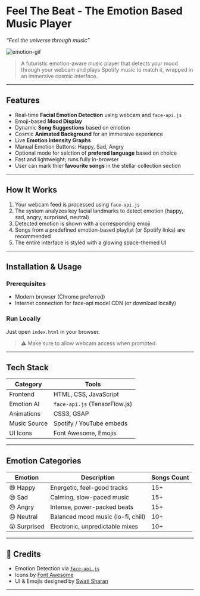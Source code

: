 
# Feel The Beat - The Emotion Based Music Player   
_“Feel the universe through music”_

![emotion-gif](https://media.giphy.com/media/xT0xeJpnrWC4XWblEk/giphy.gif)  
> A futuristic emotion-aware music player that detects your mood through your webcam and plays Spotify music to match it, wrapped in an immersive cosmic interface.

---

##  Features

-  Real-time **Facial Emotion Detection** using webcam and `face-api.js`
-  Emoji-based **Mood Display**
-  Dynamic **Song Suggestions** based on emotion
-  Cosmic **Animated Background** for an immersive experience
-  Live **Emotion Intensity Graphs**
-  Manual Emotion Buttons: Happy, Sad, Angry
-  Optional mode for selction of **prefered language** based on choice
-  Fast and lightweight; runs fully in-browser
- User can mark thier **favourite songs** in the stellar collection section

---

##  How It Works

1. Your webcam feed is processed using `face-api.js`
2. The system analyzes key facial landmarks to detect emotion (happy, sad, angry, surprised, neutral)
3. Detected emotion is shown with a corresponding emoji
4. Songs from a predefined emotion-based playlist (or Spotify links) are recommended
5. The entire interface is styled with a glowing space-themed UI

---

##  Installation & Usage

### Prerequisites

- Modern browser (Chrome preferred)
- Internet connection for face-api model CDN (or download locally)

### Run Locally


Just open `index.html` in your browser.

> ⚠️ Make sure to allow webcam access when prompted.

---

##  Tech Stack

| Category     | Tools                          |
|--------------|---------------------------------|
| Frontend     | HTML, CSS, JavaScript          |
| Emotion AI   | `face-api.js` (TensorFlow.js)  |
| Animations   | CSS3, GSAP                     |
| Music Source | Spotify / YouTube embeds       |
| UI Icons     | Font Awesome, Emojis           |

---

##  Emotion Categories

| Emotion   | Description                          | Songs Count |
|-----------|--------------------------------------|-------------|
| 😄 Happy   | Energetic, feel-good tracks          | 15+         |
| 😢 Sad     | Calming, slow-paced music            | 15+         |
| 😠 Angry   | Intense, power-packed beats          | 15+         |
| 😐 Neutral | Balanced mood music (lo-fi, chill)   | 10+         |
| 😲 Surprised | Electronic, unpredictable mixes    | 10+         |

---

## 💖 Credits

- Emotion Detection via [`face-api.js`](https://github.com/justadudewhohacks/face-api.js)
- Icons by [Font Awesome](https://fontawesome.com)
- UI & Emojis designed by [Swati Sharan](https://github.com/yourusername)

---
